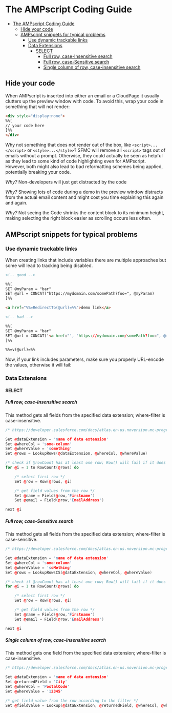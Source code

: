 # The AMPscript Coding Guide

- [The AMPscript Coding Guide](#the-ampscript-coding-guide)
	- [Hide your code](#hide-your-code)
	- [AMPscript snippets for typical problems](#ampscript-snippets-for-typical-problems)
		- [Use dynamic trackable links](#use-dynamic-trackable-links)
		- [Data Extensions](#data-extensions)
			- [SELECT](#select)
				- [Full row, case-Insensitive search](#full-row-case-insensitive-search)
				- [Full row, case-Sensitive search](#full-row-case-sensitive-search)
				- [Single column of row, case-insensitive search](#single-column-of-row-case-insensitive-search)

## Hide your code

When AMPscript is inserted into either an email or a CloudPage it usually clutters up the preview window with code. To avoid this, wrap your code in something that will not render:

```html
<div style="display:none">
%%[
// your code here
]%%
</div>
```

Why not something that does not render out of the box, like `<script>...</script>` or `<style>...</style>`? SFMC will remove all `<script>` tags out of emails without a prompt. Otherwise, they could actually be seen as helpful as they lead to some kind of code highlighting even for AMPscript. However, both might also lead to bad reformatting schemes being applied, potentially breaking your code.

_Why?_ Non-developers will just get distracted by the code

_Why?_ Showing lots of code during a demo in the preview window distracts from the actual email content and might cost you time explaining this again and again.

_Why?_ Not seeing the Code shrinks the content block to its minimum height, making selecting the right block easier as scrolling occurs less often.


## AMPscript snippets for typical problems

### Use dynamic trackable links

When creating links that include variables there are multiple approaches but some will lead to tracking being disabled.

```html
<!-- good -->

%%[
SET @myParam = "bar"
SET @url = CONCAT("https://mydomain.com/somePath?foo=", @myParam)
]%%

<a href="%%=RedirectTo(@url)=%%">demo link</a>
```

```html
<!-- bad -->

%%[
SET @myParam = "bar"
SET @url = CONCAT('<a href="', "https://mydomain.com/somePath?foo=", @myParam, '">demo link</a>')
]%%

%%=v(@url)=%%
```

Now, if your link includes parameters, make sure you properly URL-encode the values, otherwise it will fail:

### Data Extensions

#### SELECT

##### Full row, case-Insensitive search
This method gets all fields from the specified data extension; where-filter is case-insensitive.

```c++
/* https://developer.salesforce.com/docs/atlas.en-us.noversion.mc-programmatic-content.meta/mc-programmatic-content/lookuprows.htm */

Set @dataExtension = 'name of data extension'
Set @whereCol = 'some-column'
Set @whereValue = 'something'
Set @rows = LookupRows(@dataExtension, @whereCol, @whereValue)

/* check if @rowCount has at least one row; Row() will fail if it does not */
for @i = 1 to RowCount(@rows) do

	/* select first row */
	Set @row = Row(@rows, @i)

	/* get field values from the row */
	Set @name = Field(@row,'Firstname')
	Set @email = Field(@row,'EmailAddress')

next @i
```

##### Full row, case-Sensitive search
This method gets all fields from the specified data extension; where-filter is case-sensitive.

```c++
/* https://developer.salesforce.com/docs/atlas.en-us.noversion.mc-programmatic-content.meta/mc-programmatic-content/lookuprowscs.htm */

Set @dataExtension = 'name of data extension'
Set @whereCol = 'some-column'
Set @whereValue = 'soMething'
Set @rows = LookupRowsCS(@dataExtension, @whereCol, @whereValue)

/* check if @rowCount has at least one row; Row() will fail if it does not */
for @i = 1 to RowCount(@rows) do

	/* select first row */
	Set @row = Row(@rows, @i)

	/* get field values from the row */
	Set @name = Field(@row,'Firstname')
	Set @email = Field(@row,'EmailAddress')

next @i
```

##### Single column of row, case-insensitive search
This method gets one field from the specified data extension; where-filter is case-insensitive.

```c++
/* https://developer.salesforce.com/docs/atlas.en-us.noversion.mc-programmatic-content.meta/mc-programmatic-content/lookup.htm */

Set @dataExtension = 'name of data extension'
Set @returnedField = 'City'
Set @whereCol = 'PostalCode'
Set @whereValue = '12345'

/* get field value from the row according to the filter */
Set @fieldValue = Lookup(@dataExtension, @returnedField, @whereCol, @whereValue)
```
